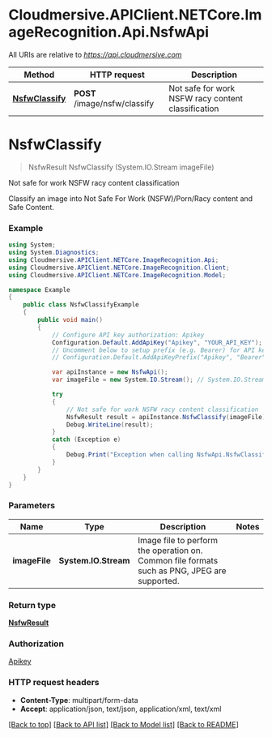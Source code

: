 # Cloudmersive.APIClient.NETCore.ImageRecognition.Api.NsfwApi

All URIs are relative to *https://api.cloudmersive.com*

Method | HTTP request | Description
------------- | ------------- | -------------
[**NsfwClassify**](NsfwApi.md#nsfwclassify) | **POST** /image/nsfw/classify | Not safe for work NSFW racy content classification


<a name="nsfwclassify"></a>
# **NsfwClassify**
> NsfwResult NsfwClassify (System.IO.Stream imageFile)

Not safe for work NSFW racy content classification

Classify an image into Not Safe For Work (NSFW)/Porn/Racy content and Safe Content.

### Example
```csharp
using System;
using System.Diagnostics;
using Cloudmersive.APIClient.NETCore.ImageRecognition.Api;
using Cloudmersive.APIClient.NETCore.ImageRecognition.Client;
using Cloudmersive.APIClient.NETCore.ImageRecognition.Model;

namespace Example
{
    public class NsfwClassifyExample
    {
        public void main()
        {
            // Configure API key authorization: Apikey
            Configuration.Default.AddApiKey("Apikey", "YOUR_API_KEY");
            // Uncomment below to setup prefix (e.g. Bearer) for API key, if needed
            // Configuration.Default.AddApiKeyPrefix("Apikey", "Bearer");

            var apiInstance = new NsfwApi();
            var imageFile = new System.IO.Stream(); // System.IO.Stream | Image file to perform the operation on.  Common file formats such as PNG, JPEG are supported.

            try
            {
                // Not safe for work NSFW racy content classification
                NsfwResult result = apiInstance.NsfwClassify(imageFile);
                Debug.WriteLine(result);
            }
            catch (Exception e)
            {
                Debug.Print("Exception when calling NsfwApi.NsfwClassify: " + e.Message );
            }
        }
    }
}
```

### Parameters

Name | Type | Description  | Notes
------------- | ------------- | ------------- | -------------
 **imageFile** | **System.IO.Stream**| Image file to perform the operation on.  Common file formats such as PNG, JPEG are supported. | 

### Return type

[**NsfwResult**](NsfwResult.md)

### Authorization

[Apikey](../README.md#Apikey)

### HTTP request headers

 - **Content-Type**: multipart/form-data
 - **Accept**: application/json, text/json, application/xml, text/xml

[[Back to top]](#) [[Back to API list]](../README.md#documentation-for-api-endpoints) [[Back to Model list]](../README.md#documentation-for-models) [[Back to README]](../README.md)

